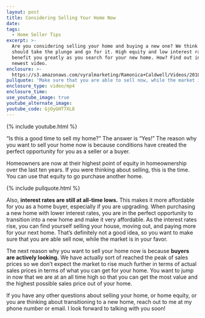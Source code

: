 ```yaml
---
layout: post
title: Considering Selling Your Home Now
date:
tags:
  - Home Seller Tips
excerpt: >-
  Are you considering selling your home and buying a new one? We think that you
  should take the plunge and go for it. High equity and low interest rates will
  benefit you greatly as you search for your new home. How? Find out in my
  newest video.
enclosure: >-
  https://s3.amazonaws.com/vyralmarketing/Ramonica+Caldwell/Videos/2018/Considering%2520Selling%2520Your%2520Home%2520Now.mp4
pullquote: 'Make sure that you are able to sell now, while the market is in your favor.'
enclosure_type: video/mp4
enclosure_time:
use_youtube_image: true
youtube_alternate_image:
youtube_code: GjOyGHT7XL8
---
```


{% include youtube.html %}

“Is this a good time to sell my home?” The answer is “Yes!” The reason why you want to sell your home now is because conditions have created the perfect opportunity for you as a seller or a buyer.

Homeowners are now at their highest point of equity in homeownership over the last ten years. If you were thinking about selling, this is the time. You can use that equity to go purchase another home.

{% include pullquote.html %}

Also, **interest rates are still at all-time lows.** This makes it more affordable for you as a home buyer, especially if you are upgrading. When purchasing a new home with lower interest rates, you are in the perfect opportunity to transition into a new home and make it very affordable. As the interest rates rise, you can find yourself selling your house, moving out, and paying more for your next home. That’s definitely not a good idea, so you want to make sure that you are able sell now, while the market is in your favor.

The next reason why you want to sell your home now is because **buyers are actively looking.** We have actually sort of reached the peak of sales prices so we don’t expect the market to rise much further in terms of actual sales prices in terms of what you can get for your home. You want to jump in now that we are at an all time high so that you can get the most value and the highest possible sales price out of your home.

If you have any other questions about selling your home, or home equity, or you are thinking about transitioning to a new home, reach out to me at my phone number or email. I look forward to talking with you soon!